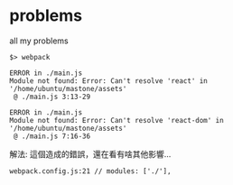# problems
all my problems

```
$> webpack
```

```
ERROR in ./main.js
Module not found: Error: Can't resolve 'react' in '/home/ubuntu/mastone/assets'
 @ ./main.js 3:13-29

ERROR in ./main.js
Module not found: Error: Can't resolve 'react-dom' in '/home/ubuntu/mastone/assets'
 @ ./main.js 7:16-36
 ```

解法:
這個造成的錯誤，還在看有啥其他影響...
```
webpack.config.js:21 // modules: ['./'],
```

